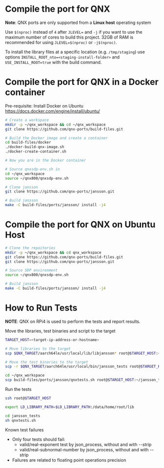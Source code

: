# Compile the port for QNX

**Note**: QNX ports are only supported from a **Linux host** operating system

Use `$(nproc)` instead of `4` after `JLEVEL=` and `-j` if you want to use the maximum number of cores to build this project.
32GB of RAM is recommended for using `JLEVEL=$(nproc)` or `-j$(nproc)`.

To install the library files at a specific location (e.g. `/tmp/staging`) use options `INSTALL_ROOT_nto=<staging-install-folder>` and `USE_INSTALL_ROOT=true` with the build command.

# Compile the port for QNX in a Docker container

Pre-requisite: Install Docker on Ubuntu https://docs.docker.com/engine/install/ubuntu/

```bash
# Create a workspace
mkdir -p ~/qnx_workspace && cd ~/qnx_workspace
git clone https://github.com/qnx-ports/build-files.git

# Build the Docker image and create a container
cd build-files/docker
./docker-build-qnx-image.sh
./docker-create-container.sh

# Now you are in the Docker container

# Source qnxsdp-env.sh in
cd ~/qnx_workspace
source ~/qnx800/qnxsdp-env.sh

# Clone jansson
git clone https://github.com/qnx-ports/jansson.git

# Build jansson
make -C build-files/ports/jansson/ install -j4
```

# Compile the port for QNX on Ubuntu Host

```bash
# Clone the repoitories
mkdir -p ~/qnx_workspace && cd qnx_workspace
git clone https://github.com/qnx-ports/build-files.git
git clone https://github.com/qnx-ports/jansson.git

# Source SDP environment
source ~/qnx800/qnxsdp-env.sh

# Build jansson
make -C build-files/ports/jansson/ install -j4
```

# How to Run Tests

**NOTE**: QNX on RPi4 is used to perform the tests and report results.

Move the libraries, test binaries and script to the target

```bash
TARGET_HOST=<target-ip-address-or-hostname>

# Move libraries to the target
scp $QNX_TARGET/aarch64le/usr/local/lib/libjansson* root@$TARGET_HOST:~/lib

# Move the test binaries to the target
scp -r $QNX_TARGET/aarch64le/usr/local/bin/jansson_tests root@$TARGET_HOST:~/

cd ~/qnx_workspace
scp build-files/ports/jansson/qnxtests.sh root@$TARGET_HOST:~/jansson_tests
```

Run the tests

```bash
ssh root@$TARGET_HOST

export LD_LIBRARY_PATH=$LD_LIBRARY_PATH:/data/home/root/lib

cd jansson_tests
sh qnxtests.sh
```

Known test failures

- Only four tests should fail:
  - valid/real-exponent test by json_process, without and with --strip
  - valid/real-subnormal-number by json_process, without and with --strip
- Failures are related to floating point operations precision
